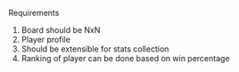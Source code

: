 Requirements

1. Board should be NxN
2. Player profile
3. Should be extensible for stats collection
4. Ranking of player can be done based on win percentage


